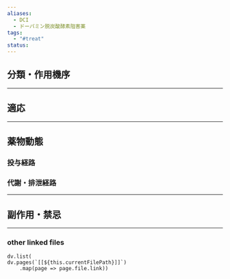 ```yaml
---
aliases:
  - DCI
  - ドーパミン脱炭酸酵素阻害薬
tags:
  - "#treat"
status:
---
```

## 分類・作用機序
---
## 適応
---
## 薬物動態
### 投与経路
### 代謝・排泄経路
---
## 副作用・禁忌
---
### other linked files
```dataviewjs
dv.list(
dv.pages(`[[${this.currentFilePath}]]`)
	.map(page => page.file.link))
```

